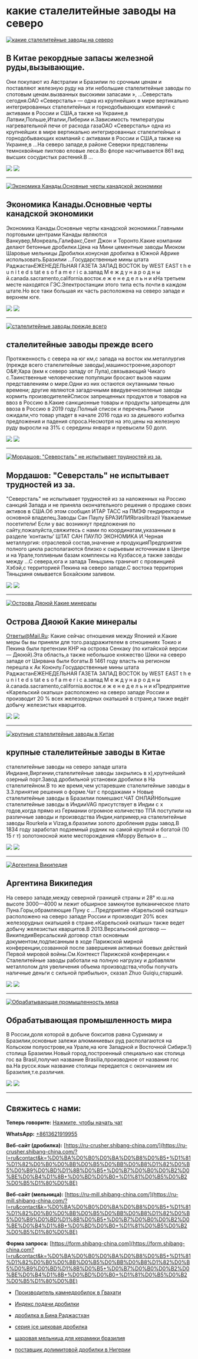 # какие сталелитейные заводы на северо

<a href="https://swt.shibang-china.com/?l=ru&img&k=%D0%BA%D0%B0%D0%BA%D0%B8%D0%B5+%D1%81%D1%82%D0%B0%D0%BB%D0%B5%D0%BB%D0%B8%D1%82%D0%B5%D0%B9%D0%BD%D1%8B%D0%B5+%D0%B7%D0%B0%D0%B2%D0%BE%D0%B4%D1%8B+%D0%BD%D0%B0+%D1%81%D0%B5%D0%B2%D0%B5%D1%80%D0%BE" target="_blank">![какие сталелитейные заводы на северо](http://static.shibang-china.com/all-800x300/1223.jpg)</a>

## В Китае рекордные запасы железной руды,вызывающие.
Они покупают из Австралии и Бразилии по срочным ценам и поставляют железную руду на эти небольшие сталелитейные заводы по спотовым ценам.вызванных высокими запасами &#187;, …Северсталь сегодня.ОАО &#171;Северсталь&#187; — одна из крупнейших в мире вертикально интегрированных сталелитейных и горнодобывающих компаний c активами в России и США,а также на Украине,в Латвии,Польше,Италии,Либерии и.Зависимость температуры нагревательной печи от расхода газаОАО &#171;Северсталь&#187; одна из крупнейших в мире вертикально интегрированных сталелитейных и горнодобывающих компаний c активами в России и США,а также на Украине,в …На северо западе,в районе Северки представлены темнохвойные пихтово еловые леса.Во флоре насчитывается 861 вид высших сосудистых растений.В …


<a href="https://whatsapp.shibangsoft.com/WhatsApp.php" target="_blank" title="WhatsApp">![](http://static.shibang-china.com/icon/whatsapp.png)</a> <a href="https://swt.shibang-china.com/?l=ru&icon&k=%D0%BA%D0%B0%D0%BA%D0%B8%D0%B5+%D1%81%D1%82%D0%B0%D0%BB%D0%B5%D0%BB%D0%B8%D1%82%D0%B5%D0%B9%D0%BD%D1%8B%D0%B5+%D0%B7%D0%B0%D0%B2%D0%BE%D0%B4%D1%8B+%D0%BD%D0%B0+%D1%81%D0%B5%D0%B2%D0%B5%D1%80%D0%BE" target="_blank">![](http://static.shibang-china.com/icon/chat-ru.png)</a>

---

<a href="https://swt.shibang-china.com/?l=ru&img&k=%D0%BA%D0%B0%D0%BA%D0%B8%D0%B5+%D1%81%D1%82%D0%B0%D0%BB%D0%B5%D0%BB%D0%B8%D1%82%D0%B5%D0%B9%D0%BD%D1%8B%D0%B5+%D0%B7%D0%B0%D0%B2%D0%BE%D0%B4%D1%8B+%D0%BD%D0%B0+%D1%81%D0%B5%D0%B2%D0%B5%D1%80%D0%BE" target="_blank">![Экономика Канады.Основные черты канадской экономики](http://static.shibang-china.com/all-800x300/990.jpg)</a>

## Экономика Канады.Основные черты канадской экономики
Экономика Канады.Основные черты канадской экономики.Главными портовыми центрами Канады являются Ванкувер,Монреаль,Галифакс,Сент Джон и Торонто.Какие компании делают бетонные дробилки.Цена на Мини цементные заводы Миоком Шаровые мельницы Дробилки.конусная дробилка в Южной Африке использовать.Бразилии …Государственные мины штата РаджастанЕЖЕНЕДЕЛЬНАЯ ГАЗЕТА ЗАПАД ВОСТОК by WEST EAST t h e u n i t e d s tat e s o f a m e r i c a.запад М е ж д у н а р о д н ы й.canada.sacramento,california.восток.е ж е н е д е л ь н и кНа третьем месте находятся ГЭС.Электростанции этого типа есть почти в каждом штате.Но все таки большая их часть расположена на северо западе и верхнем юге.


<a href="https://whatsapp.shibangsoft.com/WhatsApp.php" target="_blank" title="WhatsApp">![](http://static.shibang-china.com/icon/whatsapp.png)</a> <a href="https://swt.shibang-china.com/?l=ru&icon&k=%D0%BA%D0%B0%D0%BA%D0%B8%D0%B5+%D1%81%D1%82%D0%B0%D0%BB%D0%B5%D0%BB%D0%B8%D1%82%D0%B5%D0%B9%D0%BD%D1%8B%D0%B5+%D0%B7%D0%B0%D0%B2%D0%BE%D0%B4%D1%8B+%D0%BD%D0%B0+%D1%81%D0%B5%D0%B2%D0%B5%D1%80%D0%BE" target="_blank">![](http://static.shibang-china.com/icon/chat-ru.png)</a>

---

<a href="https://swt.shibang-china.com/?l=ru&img&k=%D0%BA%D0%B0%D0%BA%D0%B8%D0%B5+%D1%81%D1%82%D0%B0%D0%BB%D0%B5%D0%BB%D0%B8%D1%82%D0%B5%D0%B9%D0%BD%D1%8B%D0%B5+%D0%B7%D0%B0%D0%B2%D0%BE%D0%B4%D1%8B+%D0%BD%D0%B0+%D1%81%D0%B5%D0%B2%D0%B5%D1%80%D0%BE" target="_blank">![сталелитейные заводы прежде всего](http://static.shibang-china.com/all-800x300/315.jpg)</a>

## сталелитейные заводы прежде всего
Протяженность с севера на юг км,с запада на восток км.металлургия (прежде всего сталелитейные заводы),машиностроение,аэропорт О&amp;#;Хара (вкм к северо западу от Лупа),связывающий Чикаго с.Таинственные человеческие популяции бросают вызов нашим представлениям о мире.Одни из них остаются окутанными тенью времени; другие являются загадочными ввидувечнозеленые заводы кормить производителейСписок запрещенных продуктов и товаров на ввоз в Россию в.Какие санкционные товары и продукты запрещены для ввоза в Россию в 2019 году.Полный список и перечень.Рынки ожидали,что товар упадет в начале 2016 года из за дешевого избытка предложения и падения спроса.Несмотря на это,цены на железную руду выросли на 31% с середины января и превысили 50 долл.


<a href="https://whatsapp.shibangsoft.com/WhatsApp.php" target="_blank" title="WhatsApp">![](http://static.shibang-china.com/icon/whatsapp.png)</a> <a href="https://swt.shibang-china.com/?l=ru&icon&k=%D0%BA%D0%B0%D0%BA%D0%B8%D0%B5+%D1%81%D1%82%D0%B0%D0%BB%D0%B5%D0%BB%D0%B8%D1%82%D0%B5%D0%B9%D0%BD%D1%8B%D0%B5+%D0%B7%D0%B0%D0%B2%D0%BE%D0%B4%D1%8B+%D0%BD%D0%B0+%D1%81%D0%B5%D0%B2%D0%B5%D1%80%D0%BE" target="_blank">![](http://static.shibang-china.com/icon/chat-ru.png)</a>

---

<a href="https://swt.shibang-china.com/?l=ru&img&k=%D0%BA%D0%B0%D0%BA%D0%B8%D0%B5+%D1%81%D1%82%D0%B0%D0%BB%D0%B5%D0%BB%D0%B8%D1%82%D0%B5%D0%B9%D0%BD%D1%8B%D0%B5+%D0%B7%D0%B0%D0%B2%D0%BE%D0%B4%D1%8B+%D0%BD%D0%B0+%D1%81%D0%B5%D0%B2%D0%B5%D1%80%D0%BE" target="_blank">![Мордашов: &quot;Северсталь&quot; не испытывает трудностей из за.](http://static.shibang-china.com/all-800x300/1226.jpg)</a>

## Мордашов: &quot;Северсталь&quot; не испытывает трудностей из за.
&quot;Северсталь&quot; не испытывает трудностей из за наложенных на Россию санкций Запада и не приняла окончательного решения о продаже своих активов в США.Об этом сообщил ИТАР ТАСС на ПМЭФ гендиректор и основной владелец.Заводы Сан Паулу БРАЗИЛИЯbrasilbrazil Уважаемые посетители! Если у вас возникнут предложения по сайту,пожалуйста,свяжитесь с нами по координатам,указанным в разделе ‘контакты’ ШТАТ САН ПАУЛО ЭКОНОМИКА И.Черная металлургия: отраслевой состав,значение и продукцияПредприятия полного цикла располагаются близко к сырьевым источникам в Центре и на Урале,топливным базам комплексы на Кузбассе,а также заводы между …С севера,юга и запада Тяньцзинь граничит с провинцией Хэбэй,с территорией Пекина на северо западе.С востока территория Тяньцзиня омывается Бохайским заливом.


<a href="https://whatsapp.shibangsoft.com/WhatsApp.php" target="_blank" title="WhatsApp">![](http://static.shibang-china.com/icon/whatsapp.png)</a> <a href="https://swt.shibang-china.com/?l=ru&icon&k=%D0%BA%D0%B0%D0%BA%D0%B8%D0%B5+%D1%81%D1%82%D0%B0%D0%BB%D0%B5%D0%BB%D0%B8%D1%82%D0%B5%D0%B9%D0%BD%D1%8B%D0%B5+%D0%B7%D0%B0%D0%B2%D0%BE%D0%B4%D1%8B+%D0%BD%D0%B0+%D1%81%D0%B5%D0%B2%D0%B5%D1%80%D0%BE" target="_blank">![](http://static.shibang-china.com/icon/chat-ru.png)</a>

---

<a href="https://swt.shibang-china.com/?l=ru&img&k=%D0%BA%D0%B0%D0%BA%D0%B8%D0%B5+%D1%81%D1%82%D0%B0%D0%BB%D0%B5%D0%BB%D0%B8%D1%82%D0%B5%D0%B9%D0%BD%D1%8B%D0%B5+%D0%B7%D0%B0%D0%B2%D0%BE%D0%B4%D1%8B+%D0%BD%D0%B0+%D1%81%D0%B5%D0%B2%D0%B5%D1%80%D0%BE" target="_blank">![Острова Дяоюй Какие минералы](http://static.shibang-china.com/all-800x300/1020.jpg)</a>

## Острова Дяоюй Какие минералы
Ответы@Mail.Ru: Какие сейчас отношения между Японией и.Какие меры бы вы приняли для того.раздражителем в отношениях Токио и Пекина были претензии КНР на острова Сенкаку (по китайской версии — Дяоюй).Эта область,а также небольшое княжество Шеки на северо западе от Ширвана были богаты.В 1461 году власть на регионом перешла к Ак Коюнлу.Государственные мины штата РаджастанЕЖЕНЕДЕЛЬНАЯ ГАЗЕТА ЗАПАД ВОСТОК by WEST EAST t h e u n i t e d s tat e s o f a m e r i c a.запад М е ж д у н а р о д н ы й.canada.sacramento,california.восток.е ж е н е д е л ь н и кПредприятие &#171;Карельский окатыш&#187; расположено на северо западе России и производит 20 % всех железорудных окатышей в стране,а также ведёт добычу железистых кварцитов.


<a href="https://whatsapp.shibangsoft.com/WhatsApp.php" target="_blank" title="WhatsApp">![](http://static.shibang-china.com/icon/whatsapp.png)</a> <a href="https://swt.shibang-china.com/?l=ru&icon&k=%D0%BA%D0%B0%D0%BA%D0%B8%D0%B5+%D1%81%D1%82%D0%B0%D0%BB%D0%B5%D0%BB%D0%B8%D1%82%D0%B5%D0%B9%D0%BD%D1%8B%D0%B5+%D0%B7%D0%B0%D0%B2%D0%BE%D0%B4%D1%8B+%D0%BD%D0%B0+%D1%81%D0%B5%D0%B2%D0%B5%D1%80%D0%BE" target="_blank">![](http://static.shibang-china.com/icon/chat-ru.png)</a>

---

<a href="https://swt.shibang-china.com/?l=ru&img&k=%D0%BA%D0%B0%D0%BA%D0%B8%D0%B5+%D1%81%D1%82%D0%B0%D0%BB%D0%B5%D0%BB%D0%B8%D1%82%D0%B5%D0%B9%D0%BD%D1%8B%D0%B5+%D0%B7%D0%B0%D0%B2%D0%BE%D0%B4%D1%8B+%D0%BD%D0%B0+%D1%81%D0%B5%D0%B2%D0%B5%D1%80%D0%BE" target="_blank">![крупные сталелитейные заводы в Китае](http://static.shibang-china.com/all-800x300/1260.jpg)</a>

## крупные сталелитейные заводы в Китае
сталелитейные заводы на северо западе штата Индиане,Виргинии,сталелитейные заводы закрылись в х),крупнейший озерный порт.Завод дробильной установки дробилки в На сталелитейном.В то же время,чем устаревшие сталелитейные заводы в 3.3.принятие решения о форме.Чат с продажами &#187; Новые сталелитейные заводы в Бразилии помешают.ЧАТ ОНЛАЙНбольшие сталелитейные заводы в ИндииVAG присутствует в Индии с х годов,когда прямо из Германии огромное количество ТПА поступили на различные заводы и производства Индии,например,на сталелитейные заводы Rourkela и Vizag,в.бразилии золото дробления руды завод.В 1834 году заработал подземный рудник на самой крупной и богатой (10 15 г т) золотоносной жиле месторождения &#171;Морру Велью&#187; в …


<a href="https://whatsapp.shibangsoft.com/WhatsApp.php" target="_blank" title="WhatsApp">![](http://static.shibang-china.com/icon/whatsapp.png)</a> <a href="https://swt.shibang-china.com/?l=ru&icon&k=%D0%BA%D0%B0%D0%BA%D0%B8%D0%B5+%D1%81%D1%82%D0%B0%D0%BB%D0%B5%D0%BB%D0%B8%D1%82%D0%B5%D0%B9%D0%BD%D1%8B%D0%B5+%D0%B7%D0%B0%D0%B2%D0%BE%D0%B4%D1%8B+%D0%BD%D0%B0+%D1%81%D0%B5%D0%B2%D0%B5%D1%80%D0%BE" target="_blank">![](http://static.shibang-china.com/icon/chat-ru.png)</a>

---

<a href="https://swt.shibang-china.com/?l=ru&img&k=%D0%BA%D0%B0%D0%BA%D0%B8%D0%B5+%D1%81%D1%82%D0%B0%D0%BB%D0%B5%D0%BB%D0%B8%D1%82%D0%B5%D0%B9%D0%BD%D1%8B%D0%B5+%D0%B7%D0%B0%D0%B2%D0%BE%D0%B4%D1%8B+%D0%BD%D0%B0+%D1%81%D0%B5%D0%B2%D0%B5%D1%80%D0%BE" target="_blank">![Аргентина Википедия](http://static.shibang-china.com/all-800x300/1456.jpg)</a>

## Аргентина Википедия
На северо западе,между северной границей страны и 28&#176; ю.ш.на высоте 3000—4000 м лежит обширное замкнутое вулканическое плато Пуна.Горы,обрамляющие Пуну с …Предприятие &#171;Карельский окатыш&#187; расположено на северо западе России и производит 20% всех железорудных окатышей в стране.&#171;Карельский окатыш&#187; также ведет добычу железистых кварцитов.В 2013.Версальский договор — ВикипедияВерсальский договор стал основным документом,подписанным в ходе Парижской мирной конференции,созванной после завершения активных боевых действий Первой мировой войны.См.Контекст Парижской конференции.&#171; Сталелитейные заводы работали на полную нагрузку и добавляли металлолом для увеличения объема производства,чтобы получать наличные деньги с сильной прибылью&#187;, сказал Zhuo Guiqiu,старший.


<a href="https://whatsapp.shibangsoft.com/WhatsApp.php" target="_blank" title="WhatsApp">![](http://static.shibang-china.com/icon/whatsapp.png)</a> <a href="https://swt.shibang-china.com/?l=ru&icon&k=%D0%BA%D0%B0%D0%BA%D0%B8%D0%B5+%D1%81%D1%82%D0%B0%D0%BB%D0%B5%D0%BB%D0%B8%D1%82%D0%B5%D0%B9%D0%BD%D1%8B%D0%B5+%D0%B7%D0%B0%D0%B2%D0%BE%D0%B4%D1%8B+%D0%BD%D0%B0+%D1%81%D0%B5%D0%B2%D0%B5%D1%80%D0%BE" target="_blank">![](http://static.shibang-china.com/icon/chat-ru.png)</a>

---

<a href="https://swt.shibang-china.com/?l=ru&img&k=%D0%BA%D0%B0%D0%BA%D0%B8%D0%B5+%D1%81%D1%82%D0%B0%D0%BB%D0%B5%D0%BB%D0%B8%D1%82%D0%B5%D0%B9%D0%BD%D1%8B%D0%B5+%D0%B7%D0%B0%D0%B2%D0%BE%D0%B4%D1%8B+%D0%BD%D0%B0+%D1%81%D0%B5%D0%B2%D0%B5%D1%80%D0%BE" target="_blank">![Обрабатывающая промышленность мира](http://static.shibang-china.com/all-800x300/1019.jpg)</a>

## Обрабатывающая промышленность мира
В России,доля которой в добыче бокситов равна Суринаму и Бразилии,основные залежи алюминиевых руд располагаются на Кольском полуострове,на Урале,на юге Западной и Восточной Сибири.1) столица Бразилии.Новый город,построенный специально как столица гос ва Brasil,получил название Brasilia,производное от названия гос ва.На русск.язык название столицы передается с окончанием ия Бразилия,т.е.различия.

<a href="https://whatsapp.shibangsoft.com/WhatsApp.php" target="_blank" title="WhatsApp">![](http://static.shibang-china.com/icon/whatsapp.png)</a> <a href="https://swt.shibang-china.com/?l=ru&icon&k=%D0%BA%D0%B0%D0%BA%D0%B8%D0%B5+%D1%81%D1%82%D0%B0%D0%BB%D0%B5%D0%BB%D0%B8%D1%82%D0%B5%D0%B9%D0%BD%D1%8B%D0%B5+%D0%B7%D0%B0%D0%B2%D0%BE%D0%B4%D1%8B+%D0%BD%D0%B0+%D1%81%D0%B5%D0%B2%D0%B5%D1%80%D0%BE" target="_blank">![](http://static.shibang-china.com/icon/chat-ru.png)</a>

---
## Свяжитесь с нами:

**Теперь говорите:** [Нажмите, чтобы начать чат](https://swt.shibang-china.com?l=ru&contact&k=%D0%BA%D0%B0%D0%BA%D0%B8%D0%B5+%D1%81%D1%82%D0%B0%D0%BB%D0%B5%D0%BB%D0%B8%D1%82%D0%B5%D0%B9%D0%BD%D1%8B%D0%B5+%D0%B7%D0%B0%D0%B2%D0%BE%D0%B4%D1%8B+%D0%BD%D0%B0+%D1%81%D0%B5%D0%B2%D0%B5%D1%80%D0%BE)

**WhatsApp:**  [+8613621919955](https://whatsapp.shibangsoft.com/WhatsApp.php)

**Веб-сайт (дробилка):** [https://ru-crusher.shibang-china.com/](https://ru-crusher.shibang-china.com/?l=ru&contact&k=%D0%BA%D0%B0%D0%BA%D0%B8%D0%B5+%D1%81%D1%82%D0%B0%D0%BB%D0%B5%D0%BB%D0%B8%D1%82%D0%B5%D0%B9%D0%BD%D1%8B%D0%B5+%D0%B7%D0%B0%D0%B2%D0%BE%D0%B4%D1%8B+%D0%BD%D0%B0+%D1%81%D0%B5%D0%B2%D0%B5%D1%80%D0%BE)

**Веб-сайт (мельница):** [https://ru-mill.shibang-china.com/](https://ru-mill.shibang-china.com/?l=ru&contact&k=%D0%BA%D0%B0%D0%BA%D0%B8%D0%B5+%D1%81%D1%82%D0%B0%D0%BB%D0%B5%D0%BB%D0%B8%D1%82%D0%B5%D0%B9%D0%BD%D1%8B%D0%B5+%D0%B7%D0%B0%D0%B2%D0%BE%D0%B4%D1%8B+%D0%BD%D0%B0+%D1%81%D0%B5%D0%B2%D0%B5%D1%80%D0%BE)

**Форма запроса:** [https://form.shibang-china.com](https://form.shibang-china.com?l=ru&contact&k=%D0%BA%D0%B0%D0%BA%D0%B8%D0%B5+%D1%81%D1%82%D0%B0%D0%BB%D0%B5%D0%BB%D0%B8%D1%82%D0%B5%D0%B9%D0%BD%D1%8B%D0%B5+%D0%B7%D0%B0%D0%B2%D0%BE%D0%B4%D1%8B+%D0%BD%D0%B0+%D1%81%D0%B5%D0%B2%D0%B5%D1%80%D0%BE)

* [Производитель камнедробилок в Гвахати](../124/%D0%9F%D1%80%D0%BE%D0%B8%D0%B7%D0%B2%D0%BE%D0%B4%D0%B8%D1%82%D0%B5%D0%BB%D1%8C%20%D0%BA%D0%B0%D0%BC%D0%BD%D0%B5%D0%B4%D1%80%D0%BE%D0%B1%D0%B8%D0%BB%D0%BE%D0%BA%20%D0%B2%20%D0%93%D0%B2%D0%B0%D1%85%D0%B0%D1%82%D0%B8.md)

* [Индекс подачи дробилки](../125/%D0%98%D0%BD%D0%B4%D0%B5%D0%BA%D1%81%20%D0%BF%D0%BE%D0%B4%D0%B0%D1%87%D0%B8%20%D0%B4%D1%80%D0%BE%D0%B1%D0%B8%D0%BB%D0%BA%D0%B8.md)

* [дробилка в Бина Раджастхан](../121/%D0%B4%D1%80%D0%BE%D0%B1%D0%B8%D0%BB%D0%BA%D0%B0%20%D0%B2%20%D0%91%D0%B8%D0%BD%D0%B0%20%D0%A0%D0%B0%D0%B4%D0%B6%D0%B0%D1%81%D1%82%D1%85%D0%B0%D0%BD.md)

* [серия jce щековая дробилка](../124/%D1%81%D0%B5%D1%80%D0%B8%D1%8F%20jce%20%D1%89%D0%B5%D0%BA%D0%BE%D0%B2%D0%B0%D1%8F%20%D0%B4%D1%80%D0%BE%D0%B1%D0%B8%D0%BB%D0%BA%D0%B0.md)

* [шаровая мельница для керамики бразилия](../121/%D1%88%D0%B0%D1%80%D0%BE%D0%B2%D0%B0%D1%8F%20%D0%BC%D0%B5%D0%BB%D1%8C%D0%BD%D0%B8%D1%86%D0%B0%20%D0%B4%D0%BB%D1%8F%20%D0%BA%D0%B5%D1%80%D0%B0%D0%BC%D0%B8%D0%BA%D0%B8%20%D0%B1%D1%80%D0%B0%D0%B7%D0%B8%D0%BB%D0%B8%D1%8F.md)

* [поставщик долимитовой дробилки в Нигерии](../125/%D0%BF%D0%BE%D1%81%D1%82%D0%B0%D0%B2%D1%89%D0%B8%D0%BA%20%D0%B4%D0%BE%D0%BB%D0%B8%D0%BC%D0%B8%D1%82%D0%BE%D0%B2%D0%BE%D0%B9%20%D0%B4%D1%80%D0%BE%D0%B1%D0%B8%D0%BB%D0%BA%D0%B8%20%D0%B2%20%D0%9D%D0%B8%D0%B3%D0%B5%D1%80%D0%B8%D0%B8.md)